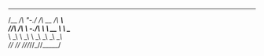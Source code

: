 
 ______  __    __  ______  ______       
/\__  _\/\ "-./  \/\  __ \/\  ___\      
\/_/\ \/\ \ \-./\ \ \  __ \ \ \____     
   \ \_\ \ \_\ \ \_\ \_\ \_\ \_____\    
    \/_/  \/_/  \/_/\/_/\/_/\/_____/    

